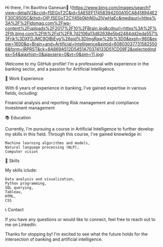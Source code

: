 
Hi there, I'm Bavithra Ganesan👋
!(https://www.bing.com/images/search?view=detailV2&ccid=fSEGoT2C&id=5AE5EF17458394200A10CA8418944E2F30C9505C&thid=OIP.fSEGoT2CY45b0khN0u2lVwHaEc&mediaurl=https%3A%2F%2Fldsmag.com%2Fwp-content%2Fuploads%2F2017%2F10%2FBrain.jpg&cdnurl=https%3A%2F%2Fth.bing.com%2Fth%2Fid%2FR.7d2106a13d82638e5bd2484dd2eda557%3Frik%3DXFDJMC9OlBiEyg%26pid%3DImgRaw%26r%3D0&exph=960&expw=1600&q=Brain+and+Artificial+Intelligence&simid=608030377315825506&form=IRPRST&ck=8A869A512D5451A70374133D51CD09F2&selectedindex=54&ajaxhist=0&ajaxserp=0&vt=0&sim=11.jpg)


Welcome to my GitHub profile! I'm a professional with experience in the banking sector, and a passion for Artificial Intelligence.

🏦 Work Experience

With 6 years of experience in banking, I've gained expertise in various fields, including:

Financial analysis and reporting
Risk management and compliance
Investment management

📚 Education

Currently, I'm pursuing a course in Artificial Intelligence to further develop my skills in this field. Through this course, I've gained knowledge in:

    Machine learning algorithms and models,
    Natural language processing (NLP),
    Computer vision

🔨 Skills
 
 My skills iclude:

    Data analysis and visualization,
    Python programming,
    SQL querying,
    Tableau,
    HTML,
    CSS
	
📞 Contact

If you have any questions or would like to connect, feel free to reach out to me on LinkedIn.

Thanks for stopping by! I'm excited to see what the future holds for the intersection of banking and artificial intelligence.

